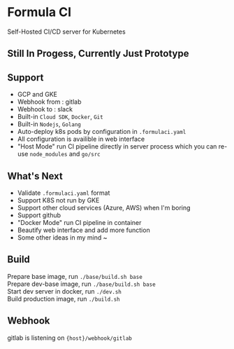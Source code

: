 # Formula CI
Self-Hosted CI/CD server for Kubernetes

## Still In Progess, Currently Just Prototype
  
## Support
- GCP and GKE
- Webhook from : gitlab
- Webhook to : slack
- Built-in `Cloud SDK`, `Docker`, `Git`
- Built-in `Nodejs`, `Golang`
- Auto-deploy k8s pods by configuration in `.formulaci.yaml`
- All configuration is availible in web interface 
- "Host Mode" run CI pipeline directly in server process which you can re-use `node_modules` and `go/src`

## What's Next
- Validate `.formulaci.yaml` format
- Support K8S not run by GKE
- Support other cloud services (Azure, AWS) when I'm boring
- Support github
- "Docker Mode" run CI pipeline in container
- Beautify web interface and add more function
- Some other ideas in my mind ~

## Build
Prepare base image, run `./base/build.sh base`  
Prepare dev-base image, run `./base/build.sh base`  
Start dev server in docker, run `./dev.sh`  
Build production image, run `./build.sh`  

## Webhook
gitlab is listening on `{host}/webhook/gitlab`